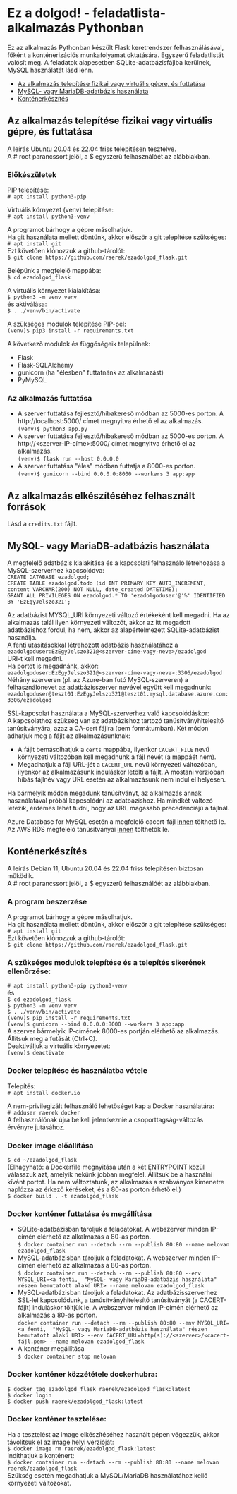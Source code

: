 # Ez a dolgod! - feladatlista-alkalmazás Pythonban

Ez az alkalmazás Pythonban készült Flask keretrendszer felhasználásával, főként a konténerizációs munkafolyamat oktatására.
Egyszerű feladatlistát valósít meg. A feladatok alapesetben SQLite-adatbázisfájlba kerülnek, MySQL használatát lásd lenn.  
- [Az alkalmazás telepítése fizikai vagy virtuális gépre, és futtatása](#telepites)  
- [MySQL- vagy MariaDB-adatbázis használata](#mysql)  
- [Konténerkészítés](#kontener)  

<a name="telepites"></a>
## Az alkalmazás telepítése fizikai vagy virtuális gépre, és futtatása
A leírás Ubuntu 20.04 és 22.04 friss telepítésen tesztelve.  
A # root parancssort jelöl, a $ egyszerű felhasználóét az alábbiakban.

### Előkészületek
PIP telepítése:  
`# apt install python3-pip`

Virtuális környezet (venv) telepítése:  
`# apt install python3-venv`

A programot bárhogy a gépre másolhatjuk.  
Ha git használata mellett döntünk, akkor először a git telepítése szükséges:  
`# apt install git`  
Ezt követően klónozzuk a github-tárolót:  
`$ git clone https://github.com/raerek/ezadolgod_flask.git`

Belépünk a megfelelő mappába:  
`$ cd ezadolgod_flask`  

A virtuális környezet kialakítása:  
`$ python3 -m venv venv`  
és aktiválása:  
`$ . ./venv/bin/activate`

A szükséges modulok telepítése PIP-pel:  
`(venv)$ pip3 install -r requirements.txt`

A következő modulok és függőségeik települnek:  
- Flask  
- Flask-SQLAlchemy  
- gunicorn (ha "élesben" futtatnánk az alkalmazást)  
- PyMySQL

### Az alkalmazás futtatása
- A szerver futtatása fejlesztő/hibakereső módban az 5000-es porton. A http://localhost:5000/ címet megnyitva érhető el az alkalmazás.  
`(venv)$ python3 app.py`  
- A szerver futtatása fejlesztő/hibakereső módban az 5000-es porton. A http://<szerver-IP-címe>:5000/ címet megnyitva érhető el az alkalmazás.  
`(venv)$ flask run --host 0.0.0.0`  
- A szerver futtatása "éles" módban futtatja a 8000-es porton.  
`(venv)$ gunicorn --bind 0.0.0.0:8000 --workers 3 app:app`  

## Az alkalmazás elkészítéséhez felhasznált források
Lásd a `credits.txt` fájlt.

<a name="mysql"></a>
## MySQL- vagy MariaDB-adatbázis használata
A megfelelő adatbázis kialakítása és a kapcsolati felhasználó létrehozása a MySQL-szerverhez kapcsolódva:  
`CREATE DATABASE ezadolgod;`  
`CREATE TABLE ezadolgod.todo (id INT PRIMARY KEY AUTO_INCREMENT, content VARCHAR(200) NOT NULL, date_created DATETIME);`  
`GRANT ALL PRIVILEGES ON ezadolgod.* TO 'ezadolgoduser'@'%' IDENTIFIED BY 'EzEgyJelszo321';`  

Az adatbázist MYSQL_URI környezeti változó értékeként kell megadni. Ha az alkalmazás talál ilyen környezeti változót, akkor az itt megadott adatbázishoz fordul, ha nem, akkor az alapértelmezett SQLite-adatbázist használja.  
A fenti utasításokkal létrehozott adatbázis használatához a  
`ezadolgoduser:EzEgyJelszo321@<szerver-címe-vagy-neve>/ezadolgod`  
URI-t kell megadni.  
Ha portot is megadnánk, akkor:  
`ezadolgoduser:EzEgyJelszo321@<szerver-címe-vagy-neve>:3306/ezadolgod`  
Néhány szerveren (pl. az Azure-ban futó MySQL-szerveren) a felhasználónevet az adatbázisszerver nevével együtt kell megadnunk:  
`ezadolgoduser@teszt01:EzEgyJelszo321@teszt01.mysql.database.azure.com:3306/ezadolgod`  

SSL-kapcsolat használata a MySQL-szerverhez való kapcsolódáskor:  
A kapcsolathoz szükség van az adatbázishoz tartozó tanúsítványhitelesítő tanúsítványára, azaz a CA-cert fájlra (pem formátumban). Két módon adhatjuk meg a fájlt az alkalmazásunknak:
- A fájlt bemásolhatjuk a `certs` mappába, ilyenkor `CACERT_FILE` nevű környezeti változóban kell megadnunk a fájl nevét (a mappáét nem).
- Megadhatjuk a fájl URL-jét a `CACERT_URL` nevű környezeti változóban, ilyenkor az alkalmazásunk induláskor letölti a fájlt.
A mostani verzióban hibás fájlnév vagy URL esetén az alkalmazásunk nem indul el helyesen.  

Ha bármelyik módon megadunk tanúsítványt, az alkalmazás annak használatával próbál kapcsolódni az adatbázishoz. Ha mindkét változó létezik, érdemes lehet tudni, hogy az URL magasabb precedenciájú a fájlnál.

Azure Database for MySQL esetén a megfelelő cacert-fájl [innen](https://docs.microsoft.com/en-us/azure/mysql/howto-configure-ssl) tölthető le.  
Az AWS RDS megfelelő tanúsítványai [innen](https://docs.aws.amazon.com/AmazonRDS/latest/UserGuide/UsingWithRDS.SSL.html) tölthetők le.

<a name="kontener"></a>
## Konténerkészítés
A leírás Debian 11, Ubuntu 20.04 és 22.04 friss telepítésen biztosan működik.  
A # root parancssort jelöl, a $ egyszerű felhasználóét az alábbiakban.

### A program beszerzése
A programot bárhogy a gépre másolhatjuk.  
Ha git használata mellett döntünk, akkor először a git telepítése szükséges:  
`# apt install git`  
Ezt követően klónozzuk a github-tárolót:  
`$ git clone https://github.com/raerek/ezadolgod_flask.git`

### A szükséges modulok telepítése és a telepítés sikerének ellenőrzése:
`# apt install python3-pip python3-venv`  
és  
`$ cd ezadolgod_flask`  
`$ python3 -m venv venv`  
`$ . ./venv/bin/activate`  
`(venv)$ pip install -r requirements.txt`  
`(venv)$ gunicorn --bind 0.0.0.0:8000 --workers 3 app:app`  
A szerver bármelyik IP-címének 8000-es portján elérhető az alkalmazás.  
Állítsuk meg a futását (Ctrl+C).  
Deaktiváljuk a virtuális környezetet:  
`(venv)$ deactivate`

### Docker telepítése és használatba vétele
Telepítés:  
`# apt install docker.io`

A nem-privilegizált felhasználó lehetőséget kap a Docker használatára:  
`# adduser raerek docker`  
A felhasználónak újra be kell jelentkeznie a csoporttagság-változás érvényre jutásához.

### Docker image előállítása
`$ cd ~/ezadolgod_flask`  
(Elhagyható: a Dockerfile megnyitása után a két ENTRYPOINT közül válasszuk azt, amelyik nekünk jobban megfelel. Állítsuk be a használni kívánt portot. Ha nem változtatunk, az alkalmazás a szabványos kimenetre naplózza az érkező kéréseket, és a 80-as porton érhető el.)  
`$ docker build . -t ezadolgod_flask`  

### Docker konténer futtatása és megállítása
- SQLite-adatbázisban tároljuk a feladatokat. A webszerver minden IP-címén elérhető az alkalmazás a 80-as porton.  
`$ docker container run --detach --rm --publish 80:80 --name melovan ezadolgod_flask`  
- MySQL-adatbázisban tároljuk a feladatokat. A webszerver minden IP-címén elérhető az alkalmazás a 80-as porton.  
`$ docker container run --detach --rm --publish 80:80 --env MYSQL_URI=<a fenti,  "MySQL- vagy MariaDB-adatbázis használata" részen bemutatott alakú URI> --name melovan ezadolgod_flask`  
- MySQL-adatbázisban tároljuk a feladatokat. Az adatbázisszerverhez SSL-lel kapcsolódunk, a tanúsítványhitelesítő tanúsítványát (a CACERT-fájlt) induláskor töltjük le. A webszerver minden IP-címén elérhető az alkalmazás a 80-as porton.  
`docker container run --detach --rm --publish 80:80 --env MYSQL_URI=<a fenti,  "MySQL- vagy MariaDB-adatbázis használata" részen bemutatott alakú URI> --env CACERT_URL=http(s)://<szerver>/<cacert-fájl.pem> --name melovan ezadolgod_flask`
- A konténer megállítása  
`$ docker container stop melovan`

### Docker konténer közzététele dockerhubra:
`$ docker tag ezadolgod_flask raerek/ezadolgod_flask:latest`  
`$ docker login`  
`$ docker push raerek/ezadolgod_flask:latest`

### Docker konténer tesztelése:
Ha a tesztelést az image elkészítéséhez használt gépen végezzük, akkor távolítsuk el az image helyi verzióját:  
`$ docker image rm raerek/ezadolgod_flask:latest`  
Indíthatjuk a konténert:  
`$ docker container run --detach --rm --publish 80:80 --name melovan raerek/ezadolgod_flask`  
Szükség esetén megadhatjuk a MySQL/MariaDB használatához kellő környezeti változókat.
